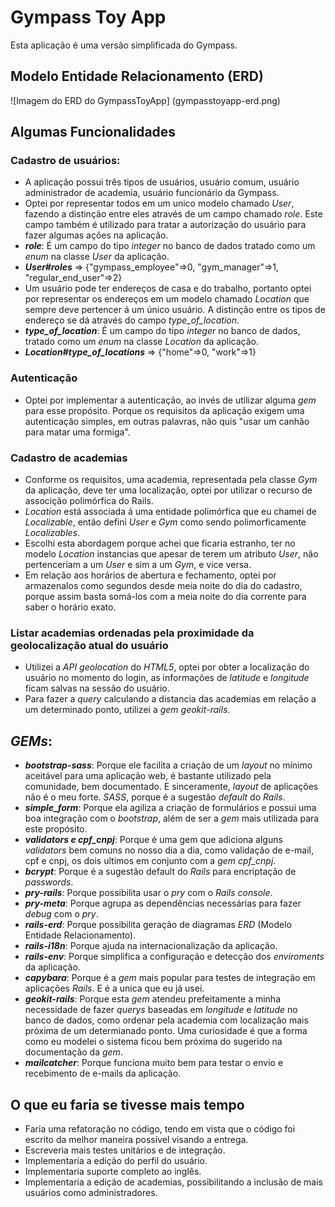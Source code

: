 # Gympass Toy App

Esta aplicação é uma versão simplificada do Gympass.

## Modelo Entidade Relacionamento (ERD)

![Imagem do ERD do GympassToyApp]
(gympasstoyapp-erd.png)

## Algumas Funcionalidades

### Cadastro de usuários:
  * A aplicação possui três tipos de usuários, usuário comum, usuário administrador de academia, usuário funcionário da Gympass.
  * Optei por representar todos em um unico modelo chamado _User_, fazendo a distinção entre eles através de um campo chamado _role_. Este campo também é utilizado para tratar a autorização do usuário para fazer algumas ações na aplicação.
  * _**role**_: É um campo do tipo _integer_ no banco de dados tratado como um _enum_ na classe _User_ da aplicação.
  * _**User#roles**_ => {"gympass_employee"=>0, "gym_manager"=>1, "regular_end_user"=>2}
  * Um usuário pode ter endereços de casa e do trabalho, portanto optei por representar os endereços em um modelo chamado _Location_ que sempre deve pertencer á um único usuário. A distinção entre os tipos de endereço se dá através do campo _type_of_location_.
  * _**type_of_location**_: É um campo do tipo _integer_ no banco de dados, tratado como um _enum_ na classe _Location_ da aplicação.
  * _**Location#type_of_locations**_ => {"home"=>0, "work"=>1}

### Autenticação
  * Optei por implementar a autenticação, ao invés de utilizar alguma _gem_ para esse propósito. Porque os requisitos da aplicação exigem uma autenticação simples, em outras palavras, não quis "usar um canhão para matar uma formiga".

### Cadastro de academias
  * Conforme os requisitos, uma academia, representada pela classe _Gym_ da aplicação, deve ter uma localização, optei por utilizar o recurso de associção polimórfica do Rails.
  * _Location_ está associada á uma entidade polimórfica que eu chamei de _Localizable_, então defini _User_ e _Gym_ como sendo polimorficamente _Localizables_.
  * Escolhi esta abordagem porque achei que ficaria estranho, ter no modelo _Location_ instancias que apesar de terem um atributo _User_, não pertenceriam a um _User_ e sim a um _Gym_, e vice versa.
  * Em relação aos horários de abertura e fechamento, optei por armazenalos como segundos desde meia noite do dia do cadastro, porque assim basta somá-los com a meia noite do dia corrente para saber o horário exato.

### Listar academias ordenadas pela proximidade da geolocalização atual do usuário
  * Utilizei a _API_ _geolocation_ do _HTML5_, optei por obter a localização do usuário no momento do login, as informações de _latitude_ e _longitude_ ficam salvas na sessão do usuário.
  * Para fazer a _query_ calculando a distancia das academias em relação a um determinado ponto, utilizei a _gem_ _geokit-rails_.

## _GEMs_:
  * _**bootstrap-sass**_: Porque ele facilita a criação de um _layout_ no mínimo aceitável para uma aplicação web, é bastante utilizado pela comunidade, bem documentado. E sinceramente, _layout_ de aplicações não é o meu forte. _SASS_, porque é a sugestão _default_ do _Rails_.
  * _**simple_form**_: Porque ela agiliza a criação de formulários e possui uma boa integração com o _bootstrap_, além de ser a _gem_ mais utilizada para este propósito.
  * _**validators e cpf_cnpj**_: Porque é uma gem que adiciona alguns _validators_ bem comuns no nosso dia a dia, como validação de e-mail, cpf e cnpj, os dois ultimos em conjunto com a _gem_ _cpf_cnpj_.
  * _**bcrypt**_: Porque é a sugestão default do _Rails_ para encriptação de _passwords_.
  * _**pry-rails**_: Porque possibilita usar o _pry_ com o _Rails console_.
  * _**pry-meta**_: Porque agrupa as dependências necessárias para fazer _debug_ com o _pry_.
  * _**rails-erd**_: Porque possibilita geração de diagramas _ERD_ (Modelo Entidade Relacionamento).
  * _**rails-i18n**_: Porque ajuda na internacionalização da aplicação.
  * _**rails-env**_: Porque simplifica a configuração e detecção dos _enviroments_ da aplicação.
  * _**capybara**_: Porque é a _gem_ mais popular para testes de integração em aplicações _Rails_. E é a unica que eu já usei.
  * _**geokit-rails**_: Porque esta _gem_ atendeu prefeitamente a minha necessidade de fazer _querys_ baseadas em _longitude_ e _latitude_ no banco de dados, como ordenar pela academia com localização mais próxima de um determianado ponto. Uma curiosidade é que a forma como eu modelei o sistema ficou bem próxima do sugerido na documentação da _gem_.
  * _**mailcatcher**_: Porque funciona muito bem para testar o envio e recebimento de e-mails da aplicação.

## O que eu faria se tivesse mais tempo
- Faria uma refatoração no código, tendo em vista que o código foi escrito da melhor maneira possível visando a entrega.
- Escreveria mais testes unitários e de integração.
- Implementaria a edição do perfil do usuário.
- Implementaria suporte completo ao inglês.
- Implementaria a edição de academias, possibilitando a inclusão de mais usuários como administradores.
